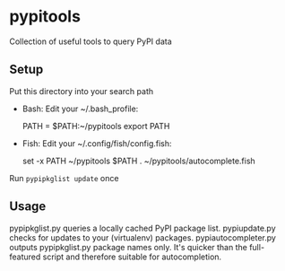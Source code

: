 pypitools
=========

Collection of useful tools to query PyPI data

Setup
-----

Put this directory into your search path

- Bash: Edit your ~/.bash\_profile:

    PATH = $PATH:~/pypitools
    export PATH

- Fish: Edit your ~/.config/fish/config.fish:

    set -x PATH ~/pypitools $PATH
    . ~/pypitools/autocomplete.fish

Run `pypipkglist update` once

Usage
-----

pypipkglist.py queries a locally cached PyPI package list.
pypiupdate.py checks for updates to your (virtualenv) packages.
pypiautocompleter.py outputs pypipkglist.py package names only. It's quicker than the full-featured script and therefore suitable for autocompletion.
